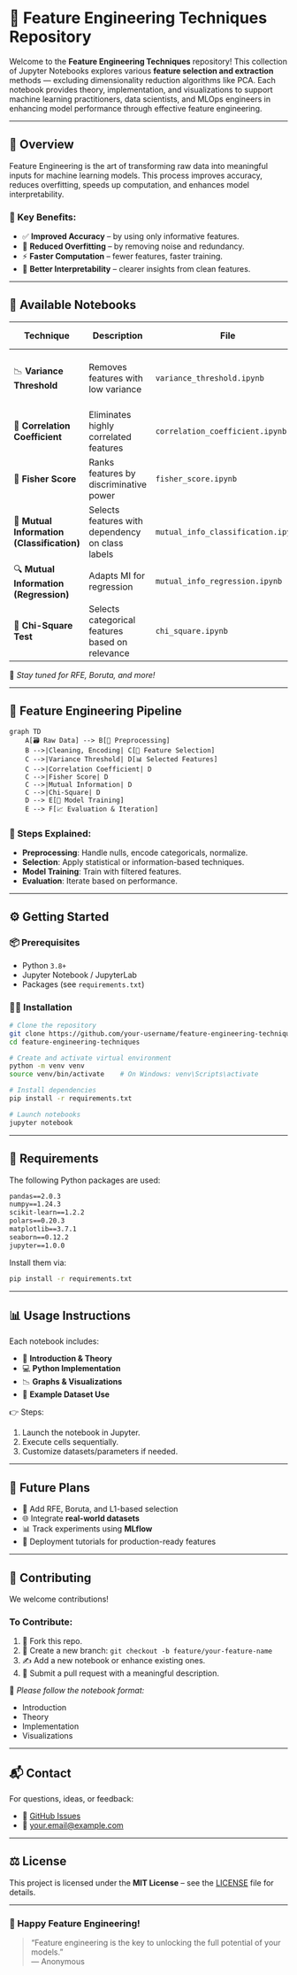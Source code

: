 # 🚀 Feature Engineering Techniques Repository

Welcome to the **Feature Engineering Techniques** repository! This collection of Jupyter Notebooks explores various **feature selection and extraction** methods — excluding dimensionality reduction algorithms like PCA. Each notebook provides theory, implementation, and visualizations to support machine learning practitioners, data scientists, and MLOps engineers in enhancing model performance through effective feature engineering.

---

## 📖 Overview

Feature Engineering is the art of transforming raw data into meaningful inputs for machine learning models. This process improves accuracy, reduces overfitting, speeds up computation, and enhances model interpretability.

### 🎯 Key Benefits:
- ✅ **Improved Accuracy** – by using only informative features.
- 🧠 **Reduced Overfitting** – by removing noise and redundancy.
- ⚡ **Faster Computation** – fewer features, faster training.
- 🧾 **Better Interpretability** – clearer insights from clean features.

---

## 📂 Available Notebooks

| Technique | Description | File | Key Concepts |
|----------|-------------|------|--------------|
| 📉 **Variance Threshold** | Removes features with low variance | `variance_threshold.ipynb` | Variance filtering, low-information detection |
| 🔁 **Correlation Coefficient** | Eliminates highly correlated features | `correlation_coefficient.ipynb` | Pearson correlation, redundancy removal |
| 🧪 **Fisher Score** | Ranks features by discriminative power | `fisher_score.ipynb` | Feature ranking, class separation |
| 🔐 **Mutual Information (Classification)** | Selects features with dependency on class labels | `mutual_info_classification.ipynb` | Info gain, classification tasks |
| 🔍 **Mutual Information (Regression)** | Adapts MI for regression | `mutual_info_regression.ipynb` | Continuous target handling |
| 🧮 **Chi-Square Test** | Selects categorical features based on relevance | `chi_square.ipynb` | Statistical test, categorical analysis |

📌 _Stay tuned for RFE, Boruta, and more!_

---

## 🔄 Feature Engineering Pipeline

```mermaid
graph TD
    A[🗃 Raw Data] --> B[🧹 Preprocessing]
    B -->|Cleaning, Encoding| C[🧠 Feature Selection]
    C -->|Variance Threshold| D[📊 Selected Features]
    C -->|Correlation Coefficient| D
    C -->|Fisher Score| D
    C -->|Mutual Information| D
    C -->|Chi-Square| D
    D --> E[🤖 Model Training]
    E --> F[📈 Evaluation & Iteration]
```

### 🔎 Steps Explained:
- **Preprocessing**: Handle nulls, encode categoricals, normalize.
- **Selection**: Apply statistical or information-based techniques.
- **Model Training**: Train with filtered features.
- **Evaluation**: Iterate based on performance.

---

## ⚙️ Getting Started

### 📦 Prerequisites
- Python `3.8+`
- Jupyter Notebook / JupyterLab
- Packages (see `requirements.txt`)

### 🧑‍💻 Installation
```bash
# Clone the repository
git clone https://github.com/your-username/feature-engineering-techniques.git
cd feature-engineering-techniques

# Create and activate virtual environment
python -m venv venv
source venv/bin/activate    # On Windows: venv\Scripts\activate

# Install dependencies
pip install -r requirements.txt

# Launch notebooks
jupyter notebook
```

---

## 📜 Requirements

The following Python packages are used:
```txt
pandas==2.0.3
numpy==1.24.3
scikit-learn==1.2.2
polars==0.20.3
matplotlib==3.7.1
seaborn==0.12.2
jupyter==1.0.0
```

Install them via:
```bash
pip install -r requirements.txt
```

---

## 📊 Usage Instructions

Each notebook includes:
- 🧠 **Introduction & Theory**
- 💻 **Python Implementation**
- 📉 **Graphs & Visualizations**
- 📂 **Example Dataset Use**

👉 Steps:
1. Launch the notebook in Jupyter.
2. Execute cells sequentially.
3. Customize datasets/parameters if needed.

---

## 🌱 Future Plans

- 📌 Add RFE, Boruta, and L1-based selection
- 🌐 Integrate **real-world datasets**
- 📊 Track experiments using **MLflow**
- 🚢 Deployment tutorials for production-ready features

---

## 🤝 Contributing

We welcome contributions!

### To Contribute:
1. 🍴 Fork this repo.
2. 🔀 Create a new branch: `git checkout -b feature/your-feature-name`
3. ✍️ Add a new notebook or enhance existing ones.
4. 📩 Submit a pull request with a meaningful description.

🧾 _Please follow the notebook format:_
- Introduction
- Theory
- Implementation
- Visualizations

---

## 📬 Contact

For questions, ideas, or feedback:
- 🐛 [GitHub Issues](https://github.com/your-username/feature-engineering-techniques/issues)
- 📧 your.email@example.com

---

## ⚖️ License

This project is licensed under the **MIT License** – see the [LICENSE](./LICENSE) file for details.

---

### 🎉 Happy Feature Engineering!

> “Feature engineering is the key to unlocking the full potential of your models.”  
> — Anonymous